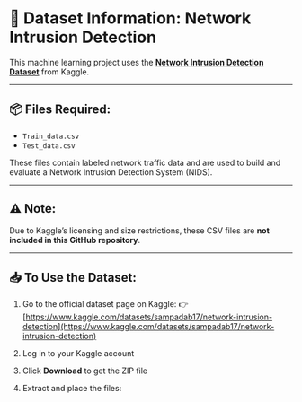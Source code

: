 # 📁 Dataset Information: Network Intrusion Detection

This machine learning project uses the **[Network Intrusion Detection Dataset](https://www.kaggle.com/datasets/sampadab17/network-intrusion-detection)** from Kaggle.

---

## 📦 Files Required:
- `Train_data.csv`
- `Test_data.csv`

These files contain labeled network traffic data and are used to build and evaluate a Network Intrusion Detection System (NIDS).

---

## ⚠️ Note:

Due to Kaggle’s licensing and size restrictions, these CSV files are **not included in this GitHub repository**.

---

## 📥 To Use the Dataset:

1. Go to the official dataset page on Kaggle:
   👉 [https://www.kaggle.com/datasets/sampadab17/network-intrusion-detection](https://www.kaggle.com/datasets/sampadab17/network-intrusion-detection)

2. Log in to your Kaggle account

3. Click **Download** to get the ZIP file

4. Extract and place the files:
